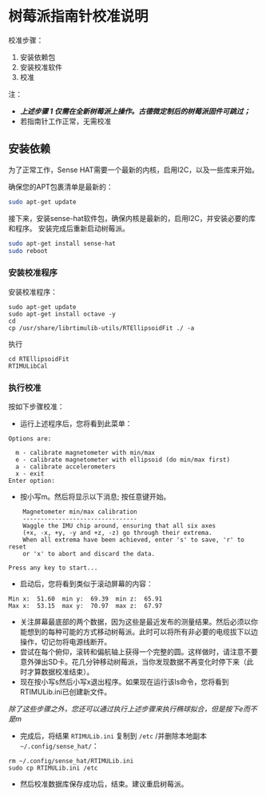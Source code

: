 # 树莓派指南针校准说明

校准步骤：

1. 安装依赖包
2. 安装校准软件
3. 校准

注：

- ***上述步骤 1 仅需在全新树莓派上操作。古德微定制后的树莓派固件可跳过；***
- 若指南针工作正常，无需校准

## 安装依赖

为了正常工作，Sense HAT需要一个最新的内核，启用I2C，以及一些库来开始。

确保您的APT包裹清单是最新的：

```bash
sudo apt-get update
```

接下来，安装sense-hat软件包，确保内核是最新的，启用I2C，并安装必要的库和程序。
安装完成后重新启动树莓派。

```bash
sudo apt-get install sense-hat
sudo reboot
```

### 安装校准程序

安装校准程序：

```
sudo apt-get update
sudo apt-get install octave -y
cd
cp /usr/share/librtimulib-utils/RTEllipsoidFit ./ -a
```

执行

```
cd RTEllipsoidFit
RTIMULibCal
```

### 执行校准

按如下步骤校准：

- 运行上述程序后，您将看到此菜单：

```
Options are:

  m - calibrate magnetometer with min/max
  e - calibrate magnetometer with ellipsoid (do min/max first)
  a - calibrate accelerometers
  x - exit
Enter option:
```

- 按小写m。然后将显示以下消息; 按任意键开始。

```
    Magnetometer min/max calibration
    --------------------------------
    Waggle the IMU chip around, ensuring that all six axes
    (+x, -x, +y, -y and +z, -z) go through their extrema.
    When all extrema have been achieved, enter 's' to save, 'r' to reset
    or 'x' to abort and discard the data.

Press any key to start...
```

- 启动后，您将看到类似于滚动屏幕的内容：

```
Min x:  51.60  min y:  69.39  min z:  65.91
Max x:  53.15  max y:  70.97  max z:  67.97
```


- 关注屏幕最底部的两个数据，因为这些是最近发布的测量结果。然后必须以你能想到的每种可能的方式移动树莓派。此时可以将所有非必要的电缆拔下以边操作，切记勿将电源线断开。
- 尝试在每个俯仰，滚转和偏航轴上获得一个完整的圆。这样做时，请注意不要意外弹出SD卡。花几分钟移动树莓派，当你发现数据不再变化时停下来（此时才算数据校准结束）。
- 现在按小写s然后小写x退出程序。如果现在运行该ls命令，您将看到RTIMULib.ini已创建新文件。

*除了这些步骤之外，您还可以通过执行上述步骤来执行椭球拟合，但是按下e而不是m*

- 完成后，将结果 `RTIMULib.ini` 复制到 `/etc` /并删除本地副本 `~/.config/sense_hat/`：

```
rm ~/.config/sense_hat/RTIMULib.ini
sudo cp RTIMULib.ini /etc
```

- 然后校准数据库保存成功后，结束。建议重启树莓派。



